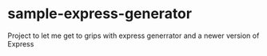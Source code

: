 # sample-express-generator

Project to let me get to grips with express generrator and a newer version of Express
